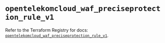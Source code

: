 # `opentelekomcloud_waf_preciseprotection_rule_v1`

Refer to the Terraform Registry for docs: [`opentelekomcloud_waf_preciseprotection_rule_v1`](https://registry.terraform.io/providers/opentelekomcloud/opentelekomcloud/1.36.51/docs/resources/waf_preciseprotection_rule_v1).

